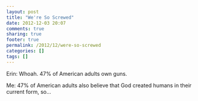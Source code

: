 ```yaml
---
layout: post
title: "We're So Screwed"
date: 2012-12-03 20:07
comments: true
sharing: true
footer: true
permalink: /2012/12/were-so-screwed
categories: []
tags: []
---
```

Erin: Whoah. 47% of American adults own guns.

Me: 47% of American adults also believe that God created humans in their current form, so…